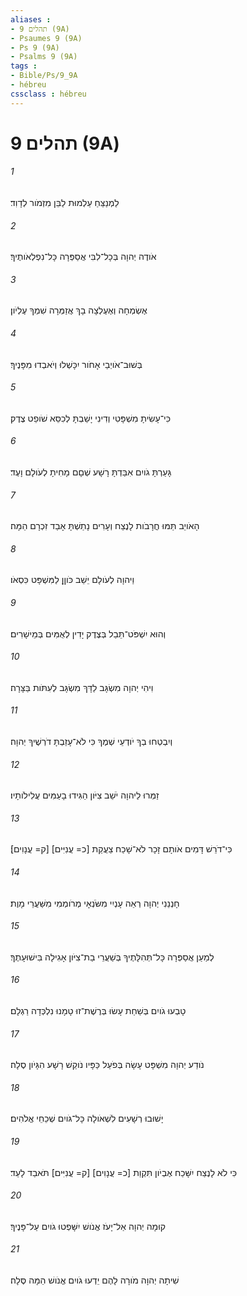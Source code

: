 ```yaml
---
aliases : 
- תהלים 9 (9A)
- Psaumes 9 (9A)
- Ps 9 (9A)
- Psalms 9 (9A)
tags : 
- Bible/Ps/9_9A
- hébreu
cssclass : hébreu
---
```


# תהלים 9 (9A)

###### 1
לַמְנַצֵּחַ עַלְמוּת לַבֵּן מִזְמֹור לְדָוִד׃
###### 2
אֹודֶה יְהוָה בְּכָל־לִבִּי אֲסַפְּרָה כָּל־נִפְלְאֹותֶיךָ׃
###### 3
אֶשְׂמְחָה וְאֶעֶלְצָה בָךְ אֲזַמְּרָה שִׁמְךָ עֶלְיֹון׃
###### 4
בְּשׁוּב־אֹויְבַי אָחֹור יִכָּשְׁלוּ וְיֹאבְדוּ מִפָּנֶיךָ׃
###### 5
כִּי־עָשִׂיתָ מִשְׁפָּטִי וְדִינִי יָשַׁבְתָּ לְכִסֵּא שֹׁופֵט צֶדֶק׃
###### 6
גָּעַרְתָּ גֹויִם אִבַּדְתָּ רָשָׁע שְׁםָם מָחִיתָ לְעֹולָם וָעֶד׃
###### 7
הָאֹויֵב תַּמּוּ חֳרָבֹות לָנֶצַח וְעָרִים נָתַשְׁתָּ אָבַד זִכְרָם הֵמָּה׃
###### 8
וַיהוָה לְעֹולָם יֵשֵׁב כֹּוןֵן לַמִּשְׁפָּט כִּסְאֹו׃
###### 9
וְהוּא יִשְׁפֹּט־תֵּבֵל בְּצֶדֶק יָדִין לְאֻמִּים בְּמֵישָׁרִים׃
###### 10
וִיהִי יְהוָה מִשְׂגָּב לַדָּךְ מִשְׂגָּב לְעִתֹּות בַּצָּרָה׃
###### 11
וְיִבְטְחוּ בְךָ יֹודְעֵי שְׁמֶךָ כִּי לֹא־עָזַבְתָּ דֹרְשֶׁיךָ יְהוָה׃
###### 12
זַמְּרוּ לַיהוָה יֹשֵׁב צִיֹּון הַגִּידוּ בָעַמִּים עֲלִילֹותָיו׃
###### 13
כִּי־דֹרֵשׁ דָּמִים אֹותָם זָכָר לֹא־שָׁכַח צַעֲקַת [כ= עֲנִיִּים] [ק= עֲנָוִים]׃
###### 14
חָנְנֵנִי יְהוָה רְאֵה עָנְיִי מִשֹּׂנְאָי מְרֹומְמִי מִשַּׁעֲרֵי מָוֶת׃
###### 15
לְמַעַן אֲסַפְּרָה כָּל־תְּהִלָּתֶיךָ בְּשַׁעֲרֵי בַת־צִיֹּון אָגִילָה בִּישׁוּעָתֶךָ׃
###### 16
טָבְעוּ גֹויִם בְּשַׁחַת עָשׂוּ בְּרֶשֶׁת־זוּ טָמָנוּ נִלְכְּדָה רַגְלָם׃
###### 17
נֹודַע יְהוָה מִשְׁפָּט עָשָׂה בְּפֹעַל כַּפָּיו נֹוקֵשׁ רָשָׁע הִגָּיֹון סֶלָה׃
###### 18
יָשׁוּבוּ רְשָׁעִים לִשְׁאֹולָה כָּל־גֹּויִם שְׁכֵחֵי אֱלֹהִים׃
###### 19
כִּי לֹא לָנֶצַח יִשָּׁכַח אֶבְיֹון תִּקְוַת [כ= עֲנָוִים] [ק= עֲנִיִּים] תֹּאבַד לָעַד׃
###### 20
קוּמָה יְהוָה אַל־יָעֹז אֱנֹושׁ יִשָּׁפְטוּ גֹויִם עַל־פָּנֶיךָ׃
###### 21
שִׁיתָה יְהוָה מֹורָה לָהֶם יֵדְעוּ גֹויִם אֱנֹושׁ הֵמָּה סֶּלָה׃
